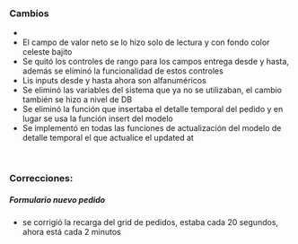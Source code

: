 <h3>Cambios</h3>
<ul>
    <li></li>
    <li>El campo de valor neto se lo hizo solo de lectura y con fondo color celeste bajito</li>
    <li>Se quitó los controles de rango para los campos entrega desde y hasta, además se eliminó la funcionalidad de estos controles</li>
    <li>Lis inputs desde y hasta ahora son alfanuméricos</li>
    <li>Se eliminó las variables del sistema que ya no se utilizaban, el cambio también se hizo a nivel de DB</li>
    <li>Se eliminó la función que insertaba el detalle temporal del pedido y en lugar se usa la función insert del modelo</li>
    <li>Se implementó en todas las funciones de actualización del modelo de detalle temporal el que actualice el updated at</li>
</ul>

</br>

<h3>Correcciones:</h3>

<h5>Formulario nuevo pedido</h5>
<ul>
    <li>se corrigió la recarga del grid de pedidos, estaba cada 20 segundos, ahora está cada 2 minutos</li>
</ul>